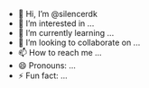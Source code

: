 - 👋 Hi, I’m @silencerdk
- 👀 I’m interested in ...
- 🌱 I’m currently learning ...
- 💞️ I’m looking to collaborate on ...
- 📫 How to reach me ...
- 😄 Pronouns: ...
- ⚡ Fun fact: ...

<!---
silencerdk/silencerdk is a ✨ special ✨ repository because its `README.md` (this file) appears on your GitHub profile.
You can click the Preview link to take a look at your changes.
--->
